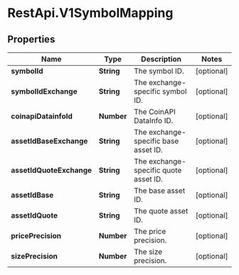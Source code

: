 # RestApi.V1SymbolMapping

## Properties

Name | Type | Description | Notes
------------ | ------------- | ------------- | -------------
**symbolId** | **String** | The symbol ID. | [optional] 
**symbolIdExchange** | **String** | The exchange-specific symbol ID. | [optional] 
**coinapiDatainfoId** | **Number** | The CoinAPI DataInfo ID. | [optional] 
**assetIdBaseExchange** | **String** | The exchange-specific base asset ID. | [optional] 
**assetIdQuoteExchange** | **String** | The exchange-specific quote asset ID. | [optional] 
**assetIdBase** | **String** | The base asset ID. | [optional] 
**assetIdQuote** | **String** | The quote asset ID. | [optional] 
**pricePrecision** | **Number** | The price precision. | [optional] 
**sizePrecision** | **Number** | The size precision. | [optional] 


